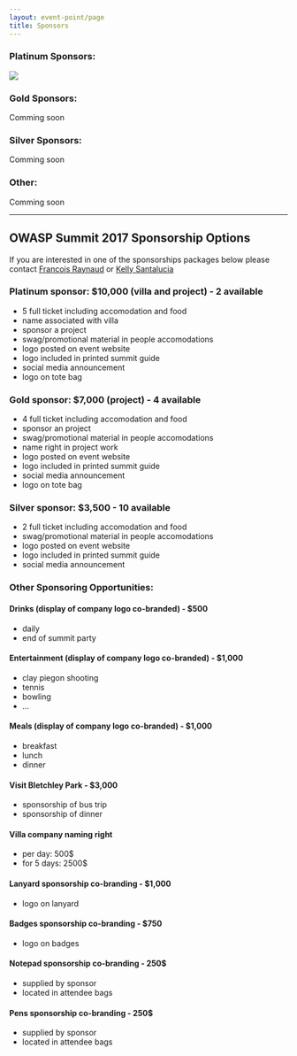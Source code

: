 ```yaml
---
layout: event-point/page
title: Sponsors
---
```


### Platinum Sponsors:

![](https://cdn.evbuc.com/eventlogos/143560311/eventbritelogo.png)


### Gold Sponsors:

Comming soon

### Silver Sponsors:

Comming soon

### Other:

Comming soon

---

## OWASP Summit 2017 Sponsorship Options

If you are interested in one of the sponsorships packages below please contact [Francois Raynaud](mailto:francois@devseccon.com) or [Kelly Santalucia](mailto:kelly.santalucia@owasp.org)

### Platinum sponsor: $10,000 (villa and project) - 2 available

- 5 full ticket including accomodation and food		
- name associated with villa
- sponsor a project
- swag/promotional material in people accomodations
- logo posted on event website
- logo included in printed summit guide
- social media announcement
- logo on tote bag

### Gold sponsor: $7,000 (project) - 4 available

- 4 full ticket including accomodation and food
- sponsor an project
- swag/promotional material in people accomodations
- name right in project work
- logo posted on event website
- logo included in printed summit guide
- social media announcement
- logo on tote bag

### Silver sponsor: $3,500 - 10 available

- 2 full ticket including accomodation and food
- swag/promotional material in people accomodations
- logo posted on event website
- logo included in printed summit guide
- social media announcement

### Other Sponsoring Opportunities:

#### Drinks (display of company logo co-branded) - $500 
- daily
- end of summit party 

#### Entertainment (display of company logo co-branded) - $1,000
- clay piegon shooting
- tennis
- bowling
- ...

#### Meals (display of company logo co-branded) - $1,000
- breakfast
- lunch 
- dinner

#### Visit Bletchley Park - $3,000
- sponsorship of bus trip
- sponsorship of dinner

#### Villa company naming right
- per day: 500$
- for 5 days: 2500$

#### Lanyard sponsorship co-branding - $1,000
- logo on lanyard

#### Badges sponsorship co-branding - $750
- logo on badges
    
#### Notepad sponsorship co-branding - 250$
- supplied by sponsor
- located in attendee bags

#### Pens sponsorship co-branding - 250$
- supplied by sponsor
- located in attendee bags